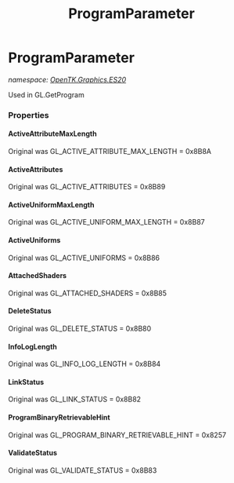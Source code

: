 ﻿---
title: ProgramParameter
---

# ProgramParameter
_namespace: [OpenTK.Graphics.ES20](N-OpenTK.Graphics.ES20.html)_

Used in GL.GetProgram



### Properties

#### ActiveAttributeMaxLength
Original was GL_ACTIVE_ATTRIBUTE_MAX_LENGTH = 0x8B8A
#### ActiveAttributes
Original was GL_ACTIVE_ATTRIBUTES = 0x8B89
#### ActiveUniformMaxLength
Original was GL_ACTIVE_UNIFORM_MAX_LENGTH = 0x8B87
#### ActiveUniforms
Original was GL_ACTIVE_UNIFORMS = 0x8B86
#### AttachedShaders
Original was GL_ATTACHED_SHADERS = 0x8B85
#### DeleteStatus
Original was GL_DELETE_STATUS = 0x8B80
#### InfoLogLength
Original was GL_INFO_LOG_LENGTH = 0x8B84
#### LinkStatus
Original was GL_LINK_STATUS = 0x8B82
#### ProgramBinaryRetrievableHint
Original was GL_PROGRAM_BINARY_RETRIEVABLE_HINT = 0x8257
#### ValidateStatus
Original was GL_VALIDATE_STATUS = 0x8B83

